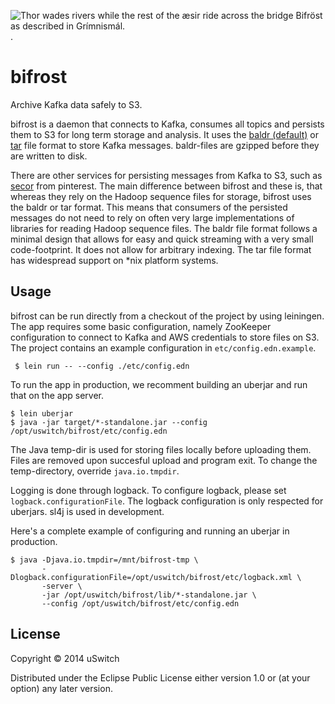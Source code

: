 ![Thor wades rivers while the rest of the æsir ride across the bridge Bifröst as described in Grímnismál.](http://upload.wikimedia.org/wikipedia/commons/thumb/b/bc/Thor_wades_while_the_%C3%A6sir_ride_by_Fr%C3%B8lich.jpg/559px-Thor_wades_while_the_%C3%A6sir_ride_by_Fr%C3%B8lich.jpg).

# bifrost

Archive Kafka data safely to S3.

bifrost is a daemon that connects to Kafka, consumes all topics and
persists them to S3 for long term storage and analysis. It uses the
[baldr (default)](https://github.com/uswitch/baldr) or
[tar](http://en.wikipedia.org/wiki/Tar_%28computing%29) file format to
store Kafka messages. baldr-files are gzipped before they are written to
disk.

There are other services for persisting messages from Kafka to S3, such
as [secor](https://github.com/pinterest/secor) from pinterest. The main
difference between bifrost and these is, that whereas they rely on the
Hadoop sequence files for storage, bifrost uses the baldr or tar
format. This means that consumers of the persisted messages do not need
to rely on often very large implementations of libraries for reading
Hadoop sequence files. The baldr file format follows a minimal design
that allows for easy and quick streaming with a very small
code-footprint. It does not allow for arbitrary indexing. The tar file
format has widespread support on *nix platform systems.

## Usage

bifrost can be run directly from a checkout of the project by using
leiningen. The app requires some basic configuration, namely ZooKeeper
configuration to connect to Kafka and AWS credentials to store files on
S3. The project contains an example configuration in
`etc/config.edn.example`.

     $ lein run -- --config ./etc/config.edn

To run the app in production, we recomment building an uberjar and run
that on the app server.

    $ lein uberjar
    $ java -jar target/*-standalone.jar --config /opt/uswitch/bifrost/etc/config.edn

The Java temp-dir is used for storing files locally before uploading
them. Files are removed upon succesful upload and program exit. To
change the temp-directory, override `java.io.tmpdir`.

Logging is done through logback. To configure logback, please set
`logback.configurationFile`. The logback configuration is only respected
for uberjars. sl4j is used in development.

Here's a complete example of configuring and running an uberjar in
production.

    $ java -Djava.io.tmpdir=/mnt/bifrost-tmp \
           -Dlogback.configurationFile=/opt/uswitch/bifrost/etc/logback.xml \
           -server \
           -jar /opt/uswitch/bifrost/lib/*-standalone.jar \
           --config /opt/uswitch/bifrost/etc/config.edn

## License

Copyright © 2014 uSwitch

Distributed under the Eclipse Public License either version 1.0 or (at
your option) any later version.
